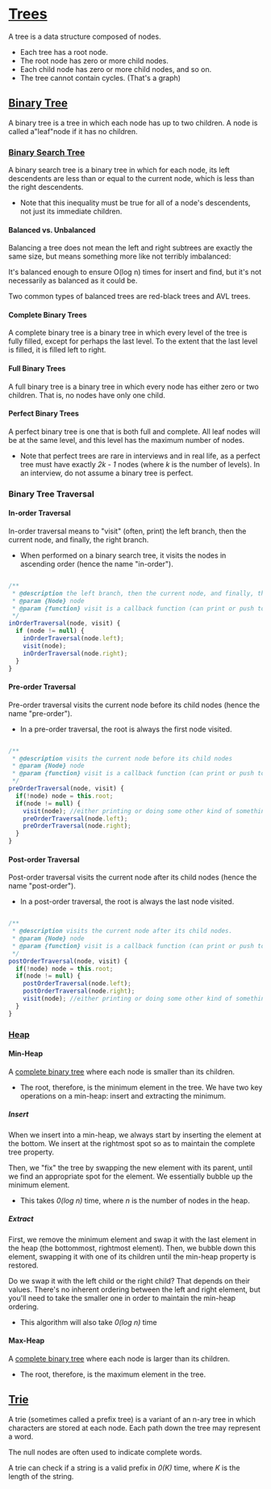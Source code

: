 # [Trees](/datastructures/tree.js)
A tree is a data structure composed of nodes.
* Each tree has a root node. 
* The root node has zero or more child nodes.
* Each child node has zero or more child nodes, and so on.
* The tree cannot contain cycles. (That's a graph)

## [Binary Tree](/datastructures/tree.js)
A binary tree is a tree in which each node has up to two children.
A node is called a"leaf"node if it has no children.

### [Binary Search Tree](/datastructures/tree.js)
A binary search tree is a binary tree in which for each node, its left descendents are less than or equal to the current node, which is less than the right descendents.
* Note that this inequality must be true for all of a node's descendents, not just its immediate children.

#### Balanced vs. Unbalanced
Balancing a tree does not mean the left and right subtrees are exactly the same size, but means something more like not terribly imbalanced: 

It's balanced enough to ensure O(log n) times for insert and find, but it's not necessarily as balanced as it could be.

Two common types of balanced trees are red-black trees and AVL trees.

#### Complete Binary Trees
A complete binary tree is a binary tree in which every level of the tree is fully filled, except for perhaps the last level. To the extent that the last level is filled, it is filled left to right.

#### Full Binary Trees
A full binary tree is a binary tree in which every node has either zero or two children. That is, no nodes have only one child.

#### Perfect Binary Trees
A perfect binary tree is one that is both full and complete. All leaf nodes will be at the same level, and this level has the maximum number of nodes.
* Note that perfect trees are rare in interviews and in real life, as a perfect tree must have exactly *2k - 1* nodes (where *k* is the number of levels). In an interview, do not assume a binary tree is perfect.

### Binary Tree Traversal
#### In-order Traversal
In-order traversal means to "visit" (often, print) the left branch, then the current node, and finally, the right branch.
* When performed on a binary search tree, it visits the nodes in ascending order (hence the name "in-order").
```javascript

/**
 * @description the left branch, then the current node, and finally, the right branch.
 * @param {Node} node 
 * @param {function} visit is a callback function (can print or push to array or something)
 */
inOrderTraversal(node, visit) { 
  if (node != null) {
    inOrderTraversal(node.left);
    visit(node);
    inOrderTraversal(node.right);
  }
}
```

#### Pre-order Traversal
Pre-order traversal visits the current node before its child nodes (hence the name "pre-order").
* In a pre-order traversal, the root is always the first node visited.
```javascript

/**
 * @description visits the current node before its child nodes
 * @param {Node} node 
 * @param {function} visit is a callback function (can print or push to array or something)
 */
preOrderTraversal(node, visit) { 
  if(!node) node = this.root;
  if(node != null) {
    visit(node); //either printing or doing some other kind of something.
    preOrderTraversal(node.left);
    preOrderTraversal(node.right);
  }
}
```

#### Post-order Traversal
Post-order traversal visits the current node after its child nodes (hence the name "post-order").
* In a post-order traversal, the root is always the last node visited.
```javascript

/**
 * @description visits the current node after its child nodes.
 * @param {Node} node 
 * @param {function} visit is a callback function (can print or push to array or something)
 */
postOrderTraversal(node, visit) { 
  if(!node) node = this.root;
  if(node != null) {
    postOrderTraversal(node.left);
    postOrderTraversal(node.right);
    visit(node); //either printing or doing some other kind of something.
  }
}
```

### [Heap](/datastructures/tree.js)
#### Min-Heap
A [complete binary tree](#complete-binary-tree) where each node is smaller than its children. 
* The root, therefore, is the minimum element in the tree.
We have two key operations on a min-heap: insert and extracting the minimum. 

##### Insert
When we insert into a min-heap, we always start by inserting the element at the bottom. We insert at the rightmost spot so as to maintain the complete tree property.

Then, we "fix" the tree by swapping the new element with its parent, until we find an appropriate spot for the element. We essentially bubble up the minimum element.
* This takes *0(log n)* time, where *n* is the number of nodes in the heap.

##### Extract
First, we remove the minimum element and swap it with the last element in the heap (the bottommost, rightmost element). Then, we bubble down this element, swapping it with one of its children until the min-heap property is restored.

Do we swap it with the left child or the right child? That depends on their values. There's no inherent ordering between the left and right element, but you'll need to take the smaller one in order to maintain the min-heap ordering.
* This algorithm will also take *0(log n)* time


#### Max-Heap
A [complete binary tree](#complete-binary-tree) where each node is larger than its children. 
* The root, therefore, is the maximum element in the tree.

## [Trie](/datastructures/tree.js)
A trie (sometimes called a prefix tree) is a variant of an n-ary tree in which characters are stored at each node. Each path down the tree may
represent a word.

The null nodes are often used to indicate complete words.

A trie can check if a string is a valid prefix in *0(K)* time, where *K* is the length of the string. 